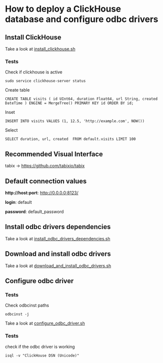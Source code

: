 # How to deploy a ClickHouse database and configure odbc drivers

## Install ClickHouse

Take a look at [install_clickhouse.sh](../scripts/clickhouse/install_clickhouse.sh)

### Tests

Check if clickhouse is active

```
sudo service clickhouse-server status
```


Create table

```
CREATE TABLE visits ( id UInt64, duration Float64, url String, created DateTime ) ENGINE = MergeTree() PRIMARY KEY id ORDER BY id;
```


Inset

```
INSERT INTO visits VALUES (1, 12.5, 'http://example.com', NOW())
```


Select

```
SELECT duration, url, created  FROM default.visits LIMIT 100
```


## Recommended Visual Interface


tabix -> https://github.com/tabixio/tabix


## Default connection values


**http://host:port**: http://0.0.0.0:8123/

**login**: default

**password**: default_password


## Install odbc drivers dependencies

Take a look at [install_odbc_drivers_dependencies.sh](../scripts/clickhouse/install_odbc_drivers_dependencies.sh)


## Download and install odbc drivers

Take a look at [download_and_install_odbc_drivers.sh](../scripts/clickhouse/download_and_install_odbc_drivers.sh)


## Configure odbc driver


### Tests

Check odbcinst paths

```
odbcinst -j
```

Take a look at [configure_odbc_driver.sh](../scripts/clickhouse/configure_odbc_driver.sh)


### Tests

check if the odbc driver is working

```
isql -v "ClickHouse DSN (Unicode)"
```
